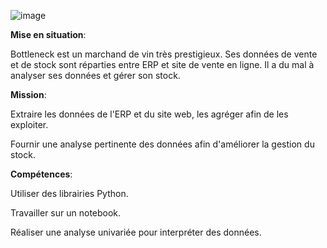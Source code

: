 ![image](https://github.com/user-attachments/assets/93aef86f-38b7-4f44-8db1-4a83b7863974)

**Mise en situation**:

Bottleneck est un marchand de vin très prestigieux. 
Ses données de vente et de stock sont réparties entre ERP et site de vente en ligne. 
Il a du mal à analyser ses données et gérer son stock. 

**Mission**:

Extraire les données de l'ERP et du site web, les agréger afin de les exploiter. 

Fournir une analyse pertinente des données afin d'améliorer la gestion du stock.

**Compétences**:

Utiliser des librairies Python.

Travailler sur un notebook.

Réaliser une analyse univariée pour interpréter des données.

